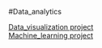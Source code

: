 #Data_analytics

 [Data_visualization project](https://github.com/mehzafathima/Data_analytics/blob/main/datavisualization.ipynb)\
 [Machine_learning project](https://github.com/mehzafathima/Data_analytics/blob/main/machine%20learning%20project.ipynb)
